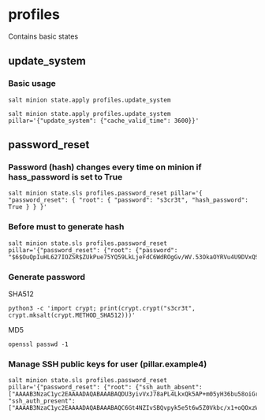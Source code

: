# profiles

Contains basic states

## update_system

### Basic usage
```
salt minion state.apply profiles.update_system
```

```
salt minion state.apply profiles.update_system pillar='{"update_system": {"cache_valid_time": 3600}}'
```

## password_reset

### Password (hash) changes every time on minion if hass_password is set to True
```
salt minion state.sls profiles.password_reset pillar='{ "password_reset": { "root": { "password": "s3cr3t", "hash_password": True } } }'
```

### Before must to generate hash
```
salt minion state.sls profiles.password_reset pillar='{"password_reset": {"root": {"password": "$6$OuQpIuHL627IOZSR$ZUkPue75YQ59LkLjeFdC6WdROgGv/WV.53OkaOYRVu4U9DVxQS0HG0PTZHG8IKg4WOwxo2y0gQYcApoDQElAD0"}}}'
```

### Generate password

SHA512
```
python3 -c 'import crypt; print(crypt.crypt("s3cr3t", crypt.mksalt(crypt.METHOD_SHA512)))'
```

MD5
```
openssl passwd -1
```

### Manage SSH public keys for user (pillar.example4)

```
salt minion state.sls profiles.password_reset pillar='{"password_reset": {"root": {"ssh_auth_absent": ["AAAAB3NzaC1yc2EAAAADAQABAAABAQDU3yivVxJ78aPL4LkxQk5AP+m05yH36bu58oiGr4f0iJARFRov74VrgogYP1dPsMy8u2dYEUURQ+64EJ304wwzK0scXyerdLrrKnAh0Az5uQsnC8r7mmonj2qjuA6YQo3mCem4ckfeJ40x97RClXVI5/WF+wGaPKzxJXAxmDXyuiHpbBv3oV8H/BMGF675ONn4CNFojgdGsjgSpIYzZFh97njSUUOKW9hsbxtPCqFjVVJL7MdkGjTm5S/2ybFGcQI9snRXzCQXuZcsjvqolxX5a3kN5xSGIMM9zRTZ/nZ/UpQ2fbW9Ff/XksOGmoRupKH1+YtqXOS0xNtXcWscPCOv"], "ssh_auth_present": ["AAAAB3NzaC1yc2EAAAADAQABAAABAQC6Gt4NZIvSBQvpyk5e5t6w5Z0Vkbc/x1+oQOxzWiMc9pHKvMaadLPtIy8hTbn8pmoAKE2pwbo61r/7/yRFtuKa/+DWbhHg59i/LjSLx+LzxSY7fMU+Y8c3/GAhZH07T12JsL9ZKnK79kHaGg7ibCglvpKKvTvkBFVabs5SJZx4OZyfRgOgIW0qy5SADFdckbI/qdtHVaH5rncSaEI7WPJa1hs8yr2oxSGuYJAPC2831wzyhZJg3XfolQzPHtMKlhKgGz4HDXjjfwCfqPuR43s2M+wPwdcaZqtEDtiwUD7x/4YOiGSncfLce53o2wjKzHBaUw6WS7pBPsioAgj6lWqf"]}}}'
```
